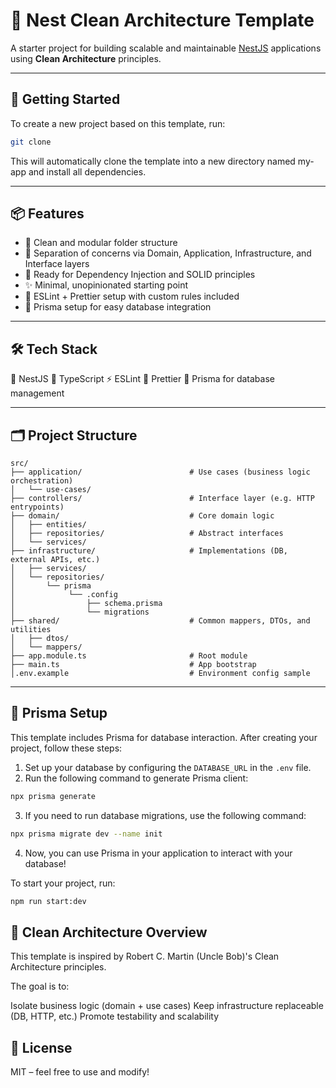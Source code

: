 # 🐺 Nest Clean Architecture Template

A starter project for building scalable and maintainable [NestJS](https://nestjs.com/) applications using **Clean Architecture** principles.

---

## 🚀 Getting Started

To create a new project based on this template, run:

```bash
git clone
```

This will automatically clone the template into a new directory named my-app and install all dependencies.

---

## 📦 Features

- 🐾 Clean and modular folder structure
- 🌲 Separation of concerns via Domain, Application, Infrastructure, and Interface layers
- 🔗 Ready for Dependency Injection and SOLID principles
- ✨ Minimal, unopinionated starting point
- 🦊 ESLint + Prettier setup with custom rules included
- 🐘 Prisma setup for easy database integration

---

## 🛠️ Tech Stack

🐺 NestJS
🦊 TypeScript
⚡ ESLint
📝 Prettier
🐘 Prisma for database management

---

## 🗂️ Project Structure

```
src/
├── application/                        # Use cases (business logic orchestration)
│   └── use-cases/
├── controllers/                        # Interface layer (e.g. HTTP entrypoints)
├── domain/                             # Core domain logic
│   ├── entities/
│   ├── repositories/                   # Abstract interfaces
│   └── services/
├── infrastructure/                     # Implementations (DB, external APIs, etc.)
│   ├── services/
│   └── repositories/
│       └── prisma
│            └── .config
│                ├── schema.prisma
│                └── migrations
├── shared/                             # Common mappers, DTOs, and utilities
│   ├── dtos/
│   └── mappers/
├── app.module.ts                       # Root module
├── main.ts                             # App bootstrap
│.env.example                           # Environment config sample
```

---

## 🐘 Prisma Setup

This template includes Prisma for database interaction. After creating your project, follow these steps:

1. Set up your database by configuring the `DATABASE_URL` in the `.env` file.
2. Run the following command to generate Prisma client:

```bash
npx prisma generate
```

3. If you need to run database migrations, use the following command:

```bash
npx prisma migrate dev --name init
```

4. Now, you can use Prisma in your application to interact with your database!

To start your project, run:

```bash
npm run start:dev
```

## 🧠 Clean Architecture Overview

This template is inspired by Robert C. Martin (Uncle Bob)'s Clean Architecture principles.

The goal is to:

Isolate business logic (domain + use cases)
Keep infrastructure replaceable (DB, HTTP, etc.)
Promote testability and scalability

## 📄 License

MIT – feel free to use and modify!
